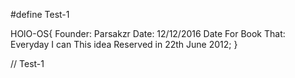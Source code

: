 #define Test-1

HOlO-OS{
    Founder: Parsakzr
    Date: 12/12/2016
    Date For Book That: Everyday I can
    This idea Reserved in 22th June 2012;
}

// Test-1
